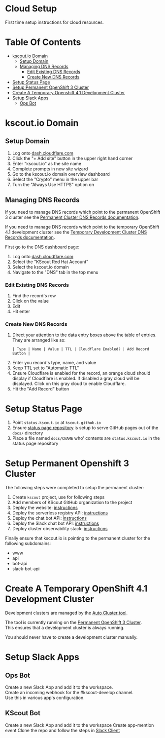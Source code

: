 # Cloud Setup
First time setup instructions for cloud resources.

# Table Of Contents
- [kscout.io Domain](#kscoutio-domain)
  - [Setup Domain](#setup-domain)
  - [Managing DNS Records](#managing-dns-records)
	- [Edit Existing DNS Records](#edit-existing-dns-records)
	- [Create New DNS Records](#create-new-dns-records)
- [Setup Status Page](#setup-status-page)	
- [Setup Permanent OpenShift 3 Cluster](#setup-permanent-openshift-3-cluster)
- [Create A Temporary Openshift 4.1 Development Cluster](#create-a-temporary-openshift-41-development-cluster)
- [Setup Slack Apps](#setup-slack-apps)
  - [Ops Bot](#ops-bot)

# kscout.io Domain
## Setup Domain

1. Log onto [dash.cloudflare.com](https://dash.cloudflare.com)
2. Click the "+ Add site" button in the upper right hand corner
3. Enter "kscout.io" as the site name
4. Complete prompts in new site wizard
5. Go to the kscout.io domain overview dashboard
6. Select the "Crypto" menu in the upper bar
7. Turn the "Always Use HTTPS" option on

## Managing DNS Records
If you need to manage DNS records which point to the permanent OpenShift 3
cluster see the [Permanent Cluster DNS Records documentation](../about/cloud-resources.md#permanent-cluster-dns-records).

If you need to manage DNS records which point to the temporary OpenShift 4.1 
development cluster see the [Temporary Development Cluster DNS Records documentation](../about/cloud-resources.md#temporary-development-cluster-dns-records).

First go to the DNS dashboard page:

1. Log onto [dash.cloudflare.com](https://dash.cloudflare.com)
2. Select the "KScout Red Hat Account"
3. Select the kscout.io domain
4. Navigate to the "DNS" tab in the top menu

### Edit Existing DNS Records

1. Find the record's row
2. Click on the value
3. Edit
4. Hit enter

### Create New DNS Records

1. Direct your attention to the data entry boxes above the table of entries.
   They are arranged like so:
   ```
   | Type | Name | Value | TTL | Cloudflare Enabled? | Add Record Button |
   ```
2. Enter you record's type, name, and value
3. Keep TTL set to "Automatic TTL"
4. Ensure Cloudflare is enabled for the record, an orange cloud should display
   if Cloudflare is enabled. If disabled a gray cloud will be displayed. Click
   on this gray cloud to enable Cloudflare.
5. Hit the "Add Record" button

# Setup Status Page

1. Point `status.kscout.io` at `kscout.github.io`
2. Ensure  [status page repository](https://github.com/kscout/status-page) is
   setup to serve GitHub pages out of the `docs/` directory
3. Place a file named `docs/CNAME` who' contents are `status.kscout.io` in the
   status page repository

# Setup Permanent Openshift 3 Cluster
The following steps were completed to setup the permanent cluster:

1. Create `kscout` project, use for following steps
2. Add members of KScout GitHub organization to the project
3. Deploy the website: [instructions](https://github.com/kscout/kscout.io#deployment)
4. Deploy the serverless registry API: [instructions](https://github.com/kscout/serverless-registry-api#deployment)
5. Deploy the chat bot API: [instructions](https://github.com/kscout/chat-bot-api#deployment)
6. Deploy the Slack chat bot API: [instructions](https://github.com/kscout/slack-chat-bot-api#deployment)
7. Deploy cluster observability stack: [instructions](https://github.com/kscout/cluster-observability/#deploy)

Finally ensure that kscout.io is pointing to the permanent cluster for the 
following subdomains:

- www
- api
- bot-api
- slack-bot-api

# Create A Temporary OpenShift 4.1 Development Cluster
Development clusters are managed by the [Auto Cluster tool](https://github.com/kscout/auto-cluster).  

The tool is currently running on the  [Permanent OpenShift 3 Cluster](../about/cloud-resources.md#permanent-openshift-3-cluster).  
This ensures that a development cluster is always running.  

You should never have to create a development cluster manually.

# Setup Slack Apps
## Ops Bot
Create a new Slack App and add it to the workspace.  
Create an incoming webhook for the #kscout-develop channel.  
Use this in various app's configuration.

## KScout Bot
Create a new Slack App and add it to the workspace
Create app-mention event
Clone the repo and follow the steps in [Slack Client](https://github.com/kscout/slack-chat-bot-api)